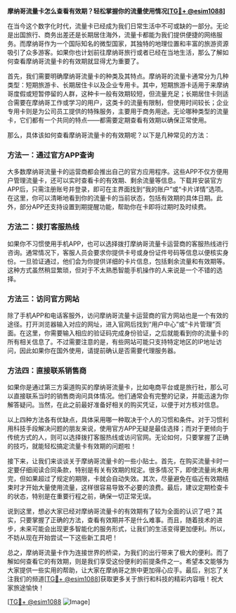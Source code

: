 **摩纳哥流量卡怎么查看有效期？轻松掌握你的流量使用情况[[TG💪+ @esim1088](https://t.me/s/esim1088)]**

在当今这个数字化时代，流量卡已经成为我们日常生活中不可或缺的一部分。无论是出国旅行、商务出差还是长期居住海外，流量卡都能为我们提供便捷的网络服务。而摩纳哥作为一个国际知名的微型国家，其独特的地理位置和丰富的旅游资源吸引了众多游客。如果你也计划前往摩纳哥旅行或者已经在当地生活，那么了解如何查看摩纳哥流量卡的有效期就显得尤为重要了。

首先，我们需要明确摩纳哥流量卡的种类及其特点。摩纳哥的流量卡通常分为几种类型：短期旅游卡、长期居住卡以及企业专用卡。其中，短期旅游卡适用于来摩纳哥度假或短暂停留的人群，这种卡一般有效期较短，但流量充足；长期居住卡则适合需要在摩纳哥工作或学习的用户，这类卡的流量有限制，但使用时间较长；企业专用卡则是为公司员工提供的特殊服务，主要用于商务用途。无论哪种类型的流量卡，它们都有一个共同的特点——都需要定期查看有效期以确保正常使用。

那么，具体该如何查看摩纳哥流量卡的有效期呢？以下是几种常见的方法：

### 方法一：通过官方APP查询

大多数摩纳哥流量卡的运营商都会推出自己的官方应用程序。这些APP不仅方便用户管理流量卡，还可以实时查看卡的有效期、剩余流量等信息。下载并安装官方APP后，只需注册账号并登录，即可在主界面找到“我的账户”或“卡片详情”选项。在这里，你可以清晰地看到你的流量卡的当前状态，包括有效期的具体日期。此外，部分APP还支持设置到期提醒功能，帮助你在卡即将过期时及时续费。

### 方法二：拨打客服热线

如果你不习惯使用手机APP，也可以选择拨打摩纳哥流量卡运营商的客服热线进行咨询。通常情况下，客服人员会要求你提供卡号或身份证件号码等信息以便核实身份。一旦验证通过，他们会为你提供详细的卡片信息，包括剩余流量和有效期等。这种方式虽然稍显繁琐，但对于不太熟悉智能手机操作的人来说是一个不错的选择。

### 方法三：访问官方网站

除了手机APP和电话客服外，访问摩纳哥流量卡运营商的官方网站也是一个有效的途径。打开浏览器输入对应的网址，进入官网后找到“用户中心”或“卡片管理”页面。在这里，你需要输入相应的验证码完成身份验证，之后就能看到你的流量卡的所有相关信息了。不过需要注意的是，有些网站可能只支持特定地区的IP地址访问，因此如果你在国外使用，请提前确认是否需要代理服务器。

### 方法四：直接联系销售商

如果你是通过第三方渠道购买的摩纳哥流量卡，比如电商平台或是旅行社，那么可以直接联系当时的销售商询问具体情况。他们通常会有完整的记录，并能迅速为你解答疑问。当然，在此之前最好准备好相关的购买凭证，以便于对方核对信息。

以上四种方法各有优缺点，具体采用哪一种取决于个人的习惯和条件。对于习惯利用科技手段解决问题的朋友来说，使用官方APP无疑是最佳选择；而对于更倾向于传统方式的人，则可以选择拨打客服热线或访问官网。无论如何，只要掌握了正确的技巧，就能轻松搞定流量卡有效期的问题啦！

接下来，让我们来谈谈关于摩纳哥流量卡的一些小贴士。首先，在购买流量卡时一定要仔细阅读合同条款，特别是有关有效期的规定。很多情况下，即使流量尚未用完，但如果超过了规定的期限，卡就会自动失效。其次，尽量避免在临近有效期结束时才开始大量使用流量，这样很容易导致不必要的浪费。最后，建议定期检查卡的状态，特别是在重要行程之前，确保一切正常无误。

说到这里，想必大家已经对摩纳哥流量卡的有效期有了较为全面的认识了吧？其实，只要掌握了正确的方法，查看有效期并不是什么难事。而且，随着技术的进步，未来可能会出现更多智能化的服务形式，让我们的生活变得更加便利。所以，不妨从现在开始尝试一下这些新工具吧！

总之，摩纳哥流量卡作为连接世界的桥梁，为我们的出行带来了极大的便利。而了解如何查看它的有效期，则是我们享受这份便利的前提条件之一。希望本文能够为大家提供一些实用的帮助，让大家在摩纳哥之旅中更加得心应手。最后，别忘了关注我们的频道[[TG💪+ @esim1088](https://t.me/s/esim1088)]获取更多关于旅行和科技的精彩内容哦！祝大家旅途愉快！

[[TG💪+ @esim1088](https://t.me/s/esim1088) ![Image](https://i.postimg.cc/4NQfJmqS/Snipaste-2025-05-13-00-14-12.png)]